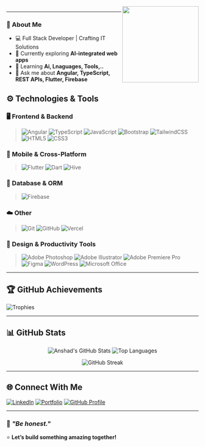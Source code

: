 <img src="https://raw.githubusercontent.com/<your-username>/<your-repo>/main/assets/avatar.png" width="200" align="right" />

---

### 💫 About Me  
- 💻 Full Stack Developer | Crafting IT Solutions  
- 🔭 Currently exploring **AI-integrated web apps**  
- 🌱 Learning **Ai, Lnaguages, Tools,..**  
- 💬 Ask me about **Angular, TypeScript, REST APIs, Flutter, Firebase**  

## ⚙️ Technologies & Tools  

### 🖥️ Frontend & Backend
> ![Angular](https://img.shields.io/badge/Angular-DD0031?style=for-the-badge&logo=angular&logoColor=white)
> ![TypeScript](https://img.shields.io/badge/TypeScript-007ACC?style=for-the-badge&logo=typescript&logoColor=white)
> ![JavaScript](https://img.shields.io/badge/JavaScript-F7DF1E?style=for-the-badge&logo=javascript&logoColor=black)
> ![Bootstrap](https://img.shields.io/badge/Bootstrap-7952B3?style=for-the-badge&logo=bootstrap&logoColor=white)
> ![TailwindCSS](https://img.shields.io/badge/TailwindCSS-38B2AC?style=for-the-badge&logo=tailwind-css&logoColor=white)
> ![HTML5](https://img.shields.io/badge/HTML5-E34F26?style=for-the-badge&logo=html5&logoColor=white)
> ![CSS3](https://img.shields.io/badge/CSS3-1572B6?style=for-the-badge&logo=css3&logoColor=white)

### 📱 Mobile & Cross-Platform
> ![Flutter](https://img.shields.io/badge/Flutter-02569B?style=for-the-badge&logo=flutter&logoColor=white)
> ![Dart](https://img.shields.io/badge/Dart-0175C2?style=for-the-badge&logo=dart&logoColor=white)
> ![Hive](https://img.shields.io/badge/Hive-FFC107?style=for-the-badge&logo=hive&logoColor=black)

### 🧩 Database & ORM  
> ![Firebase](https://img.shields.io/badge/Firebase-ffca28?style=for-the-badge&logo=firebase&logoColor=black)

### ☁️ Other 
> ![Git](https://img.shields.io/badge/Git-F05032?style=for-the-badge&logo=git&logoColor=white)
> ![GitHub](https://img.shields.io/badge/GitHub-181717?style=for-the-badge&logo=github&logoColor=white)
> ![Vercel](https://img.shields.io/badge/Vercel-000000?style=for-the-badge&logo=vercel&logoColor=white)


### 🎨 Design & Productivity Tools  
> ![Adobe Photoshop](https://img.shields.io/badge/Adobe%20Photoshop-31A8FF?style=for-the-badge&logo=adobephotoshop&logoColor=white)
> ![Adobe Illustrator](https://img.shields.io/badge/Adobe%20Illustrator-FF9A00?style=for-the-badge&logo=adobeillustrator&logoColor=white)
> ![Adobe Premiere Pro](https://img.shields.io/badge/Adobe%20Premiere%20Pro-9999FF?style=for-the-badge&logo=adobepremierepro&logoColor=white)
> ![Figma](https://img.shields.io/badge/Figma-F24E1E?style=for-the-badge&logo=figma&logoColor=white)
> ![WordPress](https://img.shields.io/badge/WordPress-21759B?style=for-the-badge&logo=wordpress&logoColor=white)
> ![Microsoft Office](https://img.shields.io/badge/Microsoft%20Office-D83B01?style=for-the-badge&logo=microsoftoffice&logoColor=white)


---

## 🏆 GitHub Achievements  
![Trophies](https://github-profile-trophy.vercel.app/?username=majidnope&theme=radical&no-frame=true&no-bg=true&margin-w=4)

---

## 📊 GitHub Stats  

<div align="center">

![Anshad's GitHub Stats](https://github-readme-stats.vercel.app/api?username=AnshadMV&show_icons=true&theme=radical&hide_border=true&bg_color=0D1117&title_color=FF6E96&icon_color=79FF97)
![Top Languages](https://github-readme-stats.vercel.app/api/top-langs/?username=AnshadMV&layout=compact&theme=radical&hide_border=true&bg_color=0D1117)

![GitHub Streak](https://streak-stats.demolab.com?user=AnshadMV&theme=radical&hide_border=true&background=0D1117)

</div>


---

## 🌐 Connect With Me  
[![LinkedIn](https://img.shields.io/badge/LinkedIn-0077B5?style=for-the-badge&logo=linkedin&logoColor=white)](https://www.linkedin.com/in/anshadvelladath/)
[![Portfolio](https://img.shields.io/badge/Portfolio-Visit-61DAFB?style=for-the-badge)](https://anshadmv.github.io/portfolio/)
[![GitHub Profile](https://img.shields.io/badge/GitHub-AnshadMV-181717?style=for-the-badge&logo=github&logoColor=white)](https://github.com/AnshadMV)

---

### 🧠 *"Be honest."*  
⭐ **Let’s build something amazing together!**  
